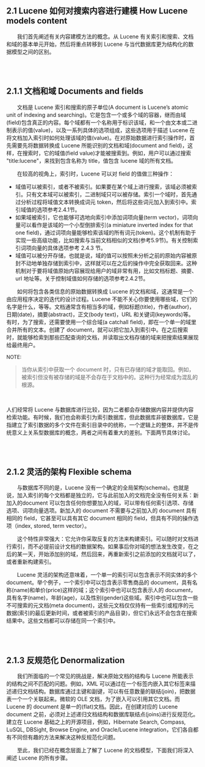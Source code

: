 ## 2.1 Lucene 如何对搜索内容进行建模 How Lucene models content ##

&emsp;&emsp;我们首先阐述有关内容建模方法的概念。从 Lucene 有关索引和搜索、文档和域的基本单元开始，然后将重点转移到 Lucene 与当代数据库更为结构化的数据模型之间的区别。

<br/><br/>
<a id="1"></a>
## 2.1.1 文档和域 Documents and fields ##
&emsp;&emsp;文档是 Lucene 索引和搜索的原子单位(A document is Lucene’s atomic unit of indexing and searching)。它是包含一个或多个域的容器，继而由域(field)包含真正的内容。每个域都有一个名称用于标识该域，和一个由文本或二进制表示的值(value)，以及一系列具体的选项组成，这些选项用于描述 Lucene 在将文档加入索引时如何处理该域的值(value)。在对原始数据进行索引操作时，首先需要先将数据转换成 Lucene 所能识别的文档和域(document and field)，这样，在搜索时，它的域值(field value)才能被搜索到。例如，用户可以通过搜索 "title:lucene"，来找到包含名称为 title，值包含 lucene 域的所有文档。

&emsp;&emsp;在较高的视角上，索引时，Lucene 可以对 field 的值做三种操作：
- 域值可以被索引，或者不被索引。如果要在某个域上进行搜索，该域必须被索引。只有文本域可以被索引，二进制域只可以被存储。索引一个域时，首先通过分析过程将域值文本转换成词元 token，然后将这些词元加入到索引中。索引域值的选项参考2.4.1节。
- 如果域被索引，它也能够可选地向索引中添加词项向量(term vector)，词项向量可以看作是该域的一个小型倒排索引(a miniature inverted index for that one field)，通过词项向量能够检索该域的所有词元(token)。这个机制有助于实现一些高级功能，比如搜索与当前文档相似的文档(参考5.9节)。有关控制索引词项向量的具体选项参考 2.4.3 节。
- 域值可以被分开存储，也就是说，域的值可以按照未分析之前的原始内容被原封不动地单独存储到索引中，这样就可以在之后的操作中完全获取回来。这种机制对于要将域值原始内容展现给用户的域非常有用，比如文档标题、摘要、url 地址等。关于控制域值如何存储的选项参考2.4.2节。


&emsp;&emsp;如何将包含各类信息的原始数据转换成 Lucene 的文档和域，这通常是一个由应用程序决定的迭代的设计过程。Lucene 不能不关心你要使用哪些域，它们的名字是什么，等等。文档通常含有相当多的域，例如标题(title)，作者(author)，日期(date)，摘要(abstract)，正文(body text)，URL 和关键词(keywords)等。有时，为了搜索，还需要使用一个综合域(a catchall field)，即在一个单一的域里合并所有的文本。创建了 document，就可以把它加入到索引中。在之后搜索时，就能够检索到那些匹配查询的文档，并读取出文档存储的域来把搜索结果展现给最终用户。


<font size="2">NOTE:</font>
>当你从索引中获取一个 document 时，只有已存储的域才能取回。例如，被索引但没有被存储的域是不会存在于文档中的。这种行为经常成为混乱的根源。

<br/>

人们经常将 Lucene 与数据库进行比较，因为二者都会存储数据内容并提供内容检索功能。有时候，我们也会称索引为索引数据库，但此数据库非彼数据库，它是指建立了索引数据的多个文件在索引目录中的统称，一个逻辑上的整体，并不是传统意义上关系型数据库的概念，两者之间有着重大的差别。下面两节具体讨论。

<br/><br/>
<a id="2"></a>
## 2.1.2 灵活的架构 Flexible schema ##

&emsp;&emsp;与数据库不同的是，Lucene 没有一个确定的全局架构(schema)。也就是说，加入索引的每个文档都是独立的，它与此前加入的文档完全没有任何关系：新加入的document 可以包含任何你想要加入的域，可以带有任何索引选项、存储选项、词项向量选项。新加入的 document 不需要与之前加入的 document 具有相同的 field，它甚至可以具有其它 document 相同的 field，但具有不同的操作选项（index, stored, term vector）。

&emsp;&emsp;这个特性非常强大：它允许你采取反复的方法来构建索引。可以随时对文档进行索引，而不必提前设计文档的数据架构。如果事后你对域的想法发生改变，在之后的某一天，开始添加别的域，然后回来，再重新索引之前添加的文档就可以了，或者重新构建索引。

&emsp;&emsp;Lucene 灵活的架构还意味着，一个单一的索引可以包含表示不同实体的多个 document。举个例子，一个索引中可以包含表示零售商品的 document，具有名称(name)和单价(price)这样的域；这个索引中也可以包含表示人的 document，具有名字(name)，年龄(age)，以及性别(gender)这些域。索引中也可以包含一些不可搜索的元文档(meta document)，这些元文档仅仅持有一些索引或程序的元数据(索引的最后更新时间，或者被索引的产品目录)，但它们永远不会包含在搜索结果中。这些文档都可以存储在同一个索引中。

<br/><br/>
<a id="3"></a>
## 2.1.3 反规范化 Denormalization ##

&emsp;&emsp;我们所面临的一个常见的挑战是，解决原始文档的结构与 Lucene 所能表示的结构之间不匹配的问题。例如，XML 可以通过在一个标签内嵌入其它标签来描述递归文档结构。数据库通过主键和副键，可以有任意数量的联结(join)，把数据表一个一个关联起来。微软的 OLE 文档，为了嵌入可以引用其它文档。而 Lucene 的 document 是单一的(flat)文档。因此，在创建对应的 Lucene document 之前，必须对上述递归文档结构和数据库联结点(joins)进行反规范化。建立在 Lucene 基础之上的开源项目，例如，Hibernate Search, Compass, LuSQL, DBSight, Browse Engine, and Oracle/Lucene integration，它们各自都有不同但有趣的方法来解决这种反规范化问题。

&emsp;&emsp;至此，我们已经在概念层面上了解了 Lucene 的文档模型，下面我们将深入阐述 Lucene 的所有步骤。



